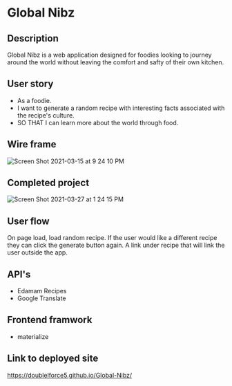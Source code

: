 # Global Nibz 

## Description
Global Nibz is a web application designed for foodies looking to journey around the world without leaving the comfort and safty of their own kitchen. 

## User story 
- As a foodie. 
- I want to generate a random recipe with interesting facts associated with the recipe's culture. 
- SO THAT I can learn more about the world through food. 

## Wire frame
![Screen Shot 2021-03-15 at 9 24 10 PM](https://user-images.githubusercontent.com/73543476/111246739-cdf6da00-85d4-11eb-99cf-6db2433dc3bf.png)

## Completed project 
![Screen Shot 2021-03-27 at 1 24 15 PM](https://user-images.githubusercontent.com/73543476/112730501-ec77a200-8eff-11eb-80da-0cadf580e1f4.png)

## User flow 
On page load, load random recipe. 
If the user would like a different recipe they can click the generate button again. 
A link under recipe that will link the user outside the app. 

## API's 
- Edamam Recipes 
- Google Translate 

## Frontend framwork 
- materialize

## Link to deployed site
https://doublelforce5.github.io/Global-Nibz/
